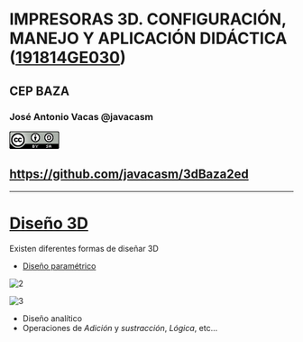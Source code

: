 # IMPRESORAS 3D. CONFIGURACIÓN, MANEJO Y APLICACIÓN DIDÁCTICA ([191814GE030](https://www.juntadeandalucia.es/educacion/seneca/seneca/jsp/gestionactividades/DetActForPub.jsp?X_EDIACTFOR=187950))

## CEP BAZA

### José Antonio Vacas @javacasm

![CCbySA](images/CCbySQ_88x31.png)

## https://github.com/javacasm/3dBaza2ed

* *  *

# [Diseño 3D](https://es.wikipedia.org/wiki/Modelado_3D)

Existen diferentes formas de diseñar 3D

* [Diseño paramétrico](http://www.parametriccamp.com/%C2%BFque-es-el-diseno-parametrico/)

![2](http://parametriccamp.com/wp/wp-content/uploads/2011/06/berlin.jpg)

![3](http://parametriccamp.com/wp/wp-content/uploads/2011/06/ghyesferas.jpg)

* Diseño analítico
* Operaciones de *Adición* y *sustracción*, *Lógica*, etc...
